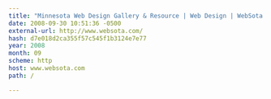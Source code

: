 ```yaml
---
title: "Minnesota Web Design Gallery & Resource | Web Design | WebSota.com"
date: 2008-09-30 10:51:36 -0500
external-url: http://www.websota.com/
hash: d7e018d2ca355f57c545f1b3124e7e77
year: 2008
month: 09
scheme: http
host: www.websota.com
path: /

---
```



